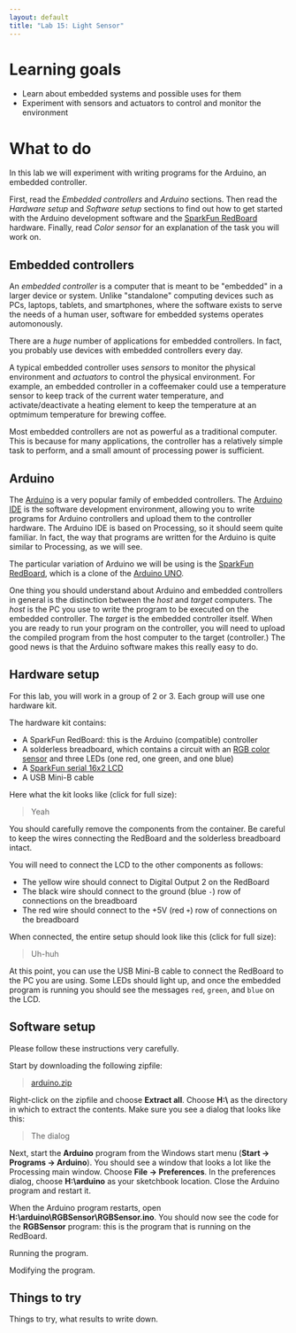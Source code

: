 ```yaml
---
layout: default
title: "Lab 15: Light Sensor"
---
```


# Learning goals

* Learn about embedded systems and possible uses for them
* Experiment with sensors and actuators to control and monitor the environment

# What to do

In this lab we will experiment with writing programs for the Arduino, an embedded controller.

First, read the *Embedded controllers* and *Arduino* sections.  Then read the *Hardware setup* and *Software setup* sections to find out how to get started with the Arduino development software and the [SparkFun RedBoard](https://www.sparkfun.com/products/12757) hardware.  Finally, read *Color sensor* for an explanation of the task you will work on.

## Embedded controllers

An *embedded controller* is a computer that is meant to be "embedded" in a larger device or system.  Unlike "standalone" computing devices such as PCs, laptops, tablets, and smartphones, where the software exists to serve the needs of a human user, software for embedded systems operates automonously.

There are a *huge* number of applications for embedded controllers.  In fact, you probably use devices with embedded controllers every day.

A typical embedded controller uses *sensors* to monitor the physical environment and *actuators* to control the physical environment.  For example, an embedded controller in a coffeemaker could use a temperature sensor to keep track of the current water temperature, and activate/deactivate a heating element to keep the temperature at an optmimum temperature for brewing coffee.

Most embedded controllers are not as powerful as a traditional computer.  This is because for many applications, the controller has a relatively simple task to perform, and a small amount of processing power is sufficient.

## Arduino

The [Arduino](https://www.arduino.cc/) is a very popular family of embedded controllers.  The [Arduino IDE](https://www.arduino.cc/en/Main/Software) is the software development environment, allowing you to write programs for Arduino controllers and upload them to the controller hardware.  The Arduino IDE is based on Processing, so it should seem quite familiar.  In fact, the way that programs are written for the Arduino is quite similar to Processing, as we will see.

The particular variation of Arduino we will be using is the [SparkFun RedBoard](https://www.sparkfun.com/products/12757), which is a clone of the [Arduino UNO](https://www.arduino.cc/en/Main/ArduinoBoardUno).

One thing you should understand about Arduino and embedded controllers in general is the distinction between the *host* and *target* computers.  The *host* is the PC you use to write the program to be executed on the embedded controller.  The *target* is the embedded controller itself.  When you are ready to run your program on the controller, you will need to upload the compiled program from the host computer to the target (controller.)  The good news is that the Arduino software makes this really easy to do.

## Hardware setup

For this lab, you will work in a group of 2 or 3.  Each group will use one hardware kit.

The hardware kit contains:

* A SparkFun RedBoard: this is the Arduino (compatible) controller
* A solderless breadboard, which contains a circuit with an [RGB color sensor](https://www.adafruit.com/products/1334) and three LEDs (one red, one green, and one blue)
* A [SparkFun serial 16x2 LCD](https://www.sparkfun.com/products/9395)
* A USB Mini-B cable

Here what the kit looks like (click for full size):

> Yeah

You should carefully remove the components from the container.  Be careful to keep the wires connecting the RedBoard and the solderless breadboard intact.

You will need to connect the LCD to the other components as follows:

* The yellow wire should connect to Digital Output 2 on the RedBoard
* The black wire should connect to the ground (blue `-`) row of connections on the breadboard
* The red wire should connect to the +5V (red `+`) row of connections on the breadboard

When connected, the entire setup should look like this (click for full size):

> Uh-huh

At this point, you can use the USB Mini-B cable to connect the RedBoard to the PC you are using.  Some LEDs should light up, and once the embedded program is running you should see the messages `red`, `green`, and `blue` on the LCD.

## Software setup

<div class="callout">
Please follow these instructions very carefully.
</div>

Start by downloading the following zipfile:

> [arduino.zip](../media/arduino.zip)

Right-click on the zipfile and choose **Extract all**.  Choose **H:\\** as the directory in which to extract the contents.  Make sure you see a dialog that looks like this:

> The dialog

Next, start the **Arduino** program from the Windows start menu (**Start &rarr; Programs &rarr; Arduino**).  You should see a window that looks a lot like the Processing main window.  Choose **File &rarr; Preferences**.  In the preferences dialog, choose **H:\\arduino** as your sketchbook location.  Close the Arduino program and restart it.

When the Arduino program restarts, open **H:\\arduino\\RGBSensor\\RGBSensor.ino**.  You should now see the code for the **RGBSensor** program: this is the program that is running on the RedBoard.

Running the program.

Modifying the program.

## Things to try

Things to try, what results to write down.
